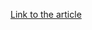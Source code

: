 [Link to the article](https://thedfirreport.com/2024/10/28/inside-the-open-directory-of-the-you-dun-threat-group/)
